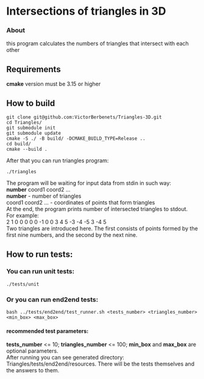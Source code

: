 # Intersections of triangles in 3D
### About
this program calculates the numbers of triangles that intersect with each other
## Requirements
**cmake** version must be 3.15 or higher
## How to build
```
git clone git@github.com:VictorBerbenets/Triangles-3D.git
cd Triangles/
git submodule init
git submodule update
cmake -S ./ -B build/ -DCMAKE_BUILD_TYPE=Release ..
cd build/
cmake --build .
```
After that you can run triangles program:

```
./triangles
```
The program will be waiting for input data from stdin in such way:  
**number** coord1 coord2 ...  
**number** - number of triangles  
coord1 coord2 ... - coordinates of points that form triangles  
At the end, the program prints number of intersected triangles to stdout.  
For example:  
2   1 0 0  0 0 0  -1 0 0  3 4 5  -3 -4 -5  3 -4 5  
Two triangles are introduced here. The first consists of points formed by the first nine numbers, and the second by the next nine.  
## How to run tests:
### You can run unit tests:
```
./tests/unit
```
### Or you can run end2end tests:
```
bash ../tests/end2end/test_runner.sh <tests_number> <triangles_number> <min_box> <max_box>
```
#### recommended test parameters: 
**tests_number** <= 10; **triangles_number** <= 100; **min_box** and **max_box** are optional parameters.  
After running you can see generated directory: Triangles/tests/end2end/resources. There will be the tests themselves and the answers to them.
